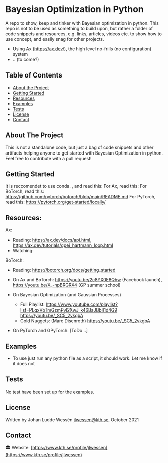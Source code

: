 <!-- PROJECT HEADLINE -->
<br />
<p align="left">

  <h1 align="left">Bayesian Optimization in Python</h1>

</p>

A repo to show, keep and tinker with Bayesian optimization in python.
This repo is not to be used as something to build upon, but rather a folder of code snippets and resources, e.g. links, articles, videos etc. to show how to use concept, and easily snag for other projects.

* Using Ax (https://ax.dev/), the high level no-frills (no configuration) system
* .. (to come?)

<!-- TABLE OF CONTENTS -->
## Table of Contents

* [About the Project](#about-the-project)
* [Getting Started](#getting-started)  
* [Resources](#resources)
* [Examples](#examples)
* [Tests](#tests)
* [License](#license)
* [Contact](#contact)


<!-- ABOUT THE PROJECT -->
## About The Project

This is not a standalone code, but just a bag of code snippets and other artifacts helping anyone to get started with Bayesian Optimization in python. Feel free to contribute with a pull request!

<!-- GETTING STARTED -->
## Getting Started

It is reccomendet to use conda. , and read this:
For Ax, read this:
For BoTorch, read this: https://github.com/pytorch/botorch/blob/main/README.md
For PyTorch, read this: https://pytorch.org/get-started/locally/

<!-- RESOURCES -->
## Resources:
Ax:
 - Reading: https://ax.dev/docs/api.html, https://ax.dev/tutorials/gpei_hartmann_loop.html
 - Watching:

BoTorch:
- Reading: https://botorch.org/docs/getting_started

- On Ax and BoTorch: https://youtu.be/2c8YX0E8Qhw (Facebook launch), https://youtu.be/X_-npBRGRX4 (GP summer school)

- On Bayesian Optimization (and Gaussian Processes)
  - Full Playlist: https://www.youtube.com/playlist?list=PLqxVbTmGzmPvl2XwJ_k46BaJBbII1d4G9
https://youtu.be/_SC5_2vkgbA
  - Gold Nuggets: (Marc Disenroth) https://youtu.be/_SC5_2vkgbA


- On PyTorch and GPyTorch: [ToDo ..]

<!-- EXAMPLES -->
## Examples

 - To use just run any python file as a script, it should work. Let me know if it does not


<!-- TESTS -->
## Tests

No test have been set up for the examples.

<!-- LICENSE -->
## License

Written by Johan Ludde Wessén <jlwessen@kth.se>, October 2021

<!-- CONTACT -->
## Contact

🏛 Website: [https://www.kth.se/profile/jlwessen](https://www.kth.se/profile/jlwessen)
